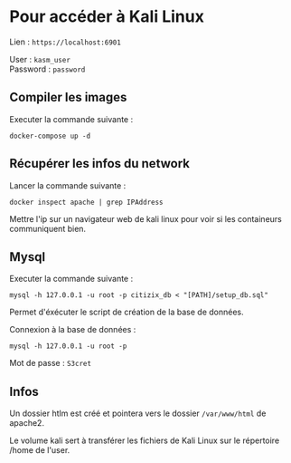 # Pour accéder à Kali Linux 

Lien : `https://localhost:6901`

User : `kasm_user`  
Password : `password` 

## Compiler les images 

Executer la commande suivante : 

```
docker-compose up -d
```

## Récupérer les infos du network

Lancer la commande suivante : 

```
docker inspect apache | grep IPAddress
```

Mettre l'ip sur un navigateur web de kali linux pour voir si les containeurs communiquent bien.

## Mysql

Executer la commande suivante : 

```
mysql -h 127.0.0.1 -u root -p citizix_db < "[PATH]/setup_db.sql"
```

Permet d'éxécuter le script de création de la base de données.


Connexion à la base de données : 

```
mysql -h 127.0.0.1 -u root -p
```
Mot de passe : `S3cret`

## Infos
Un dossier htlm est créé et pointera vers le dossier `/var/www/html` de apache2.

Le volume kali sert à transférer les fichiers de Kali Linux sur le répertoire /home de l'user.
